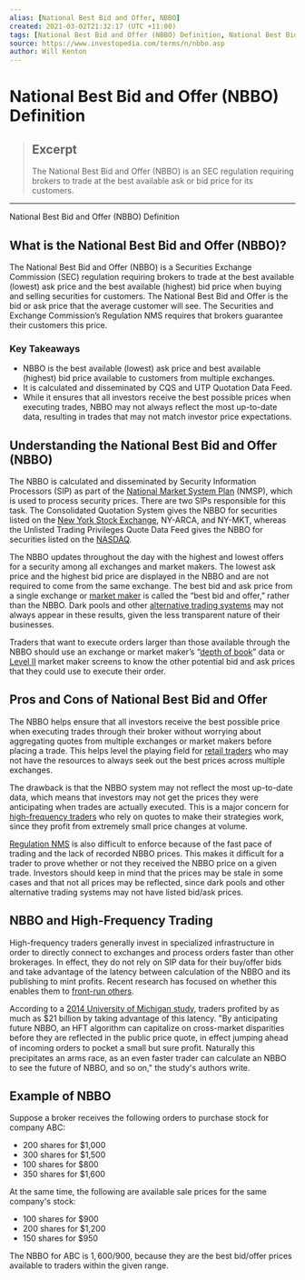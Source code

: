 ```yaml
---
alias: [National Best Bid and Offer, NBBO]
created: 2021-03-02T21:32:17 (UTC +11:00)
tags: [National Best Bid and Offer (NBBO) Definition, National Best Bid and Offer (NBBO) Definition]
source: https://www.investopedia.com/terms/n/nbbo.asp
author: Will Kenton
---
```


# National Best Bid and Offer (NBBO) Definition

> ## Excerpt
> The National Best Bid and Offer (NBBO) is an SEC regulation requiring brokers to trade at the best available ask or bid price for its customers.

---

National Best Bid and Offer (NBBO) Definition
## What is the National Best Bid and Offer (NBBO)?

The National Best Bid and Offer (NBBO) is a Securities Exchange Commission (SEC) regulation requiring brokers to trade at the best available (lowest) ask price and the best available (highest) bid price when buying and selling securities for customers. The National Best Bid and Offer is the bid or ask price that the average customer will see. The Securities and Exchange Commission’s Regulation NMS requires that brokers guarantee their customers this price.

### Key Takeaways

-   NBBO is the best available (lowest) ask price and best available (highest) bid price available to customers from multiple exchanges.
-   It is calculated and disseminated by CQS and UTP Quotation Data Feed.
-   While it ensures that all investors receive the best possible prices when executing trades, NBBO may not always reflect the most up-to-date data, resulting in trades that may not match investor price expectations.

## Understanding the National Best Bid and Offer (NBBO)

The NBBO is calculated and disseminated by Security Information Processors (SIP) as part of the [National Market System Plan](https://www.investopedia.com/terms/n/national-market-system-plan.asp) (NMSP), which is used to process security prices. There are two SIPs responsible for this task. The Consolidated Quotation System gives the NBBO for securities listed on the [New York Stock Exchange](https://www.investopedia.com/terms/n/nyse.asp), NY-ARCA, and NY-MKT, whereas the Unlisted Trading Privileges Quote Data Feed gives the NBBO for securities listed on the [NASDAQ](https://www.investopedia.com/terms/n/nasdaq.asp).

The NBBO updates throughout the day with the highest and lowest offers for a security among all exchanges and market makers. The lowest ask price and the highest bid price are displayed in the NBBO and are not required to come from the same exchange. The best bid and ask price from a single exchange or [market maker](https://www.investopedia.com/terms/m/marketmaker.asp) is called the “best bid and offer,” rather than the NBBO. Dark pools and other [alternative trading systems](https://www.investopedia.com/terms/a/alternative-trading-system.asp) may not always appear in these results, given the less transparent nature of their businesses.

Traders that want to execute orders larger than those available through the NBBO should use an exchange or market maker’s “[depth of book](https://www.investopedia.com/terms/d/depth-of-market.asp)” data or [Level II](https://www.investopedia.com/terms/l/level2.asp) market maker screens to know the other potential bid and ask prices that they could use to execute their order.

## Pros and Cons of National Best Bid and Offer

The NBBO helps ensure that all investors receive the best possible price when executing trades through their broker without worrying about aggregating quotes from multiple exchanges or market makers before placing a trade. This helps level the playing field for [retail traders](https://www.investopedia.com/terms/r/retailinvestor.asp) who may not have the resources to always seek out the best prices across multiple exchanges.

The drawback is that the NBBO system may not reflect the most up-to-date data, which means that investors may not get the prices they were anticipating when trades are actually executed. This is a major concern for [high-frequency traders](https://www.investopedia.com/terms/h/high-frequency-trading.asp) who rely on quotes to make their strategies work, since they profit from extremely small price changes at volume.

[Regulation NMS](https://www.investopedia.com/terms/r/regulation-nms.asp) is also difficult to enforce because of the fast pace of trading and the lack of recorded NBBO prices. This makes it difficult for a trader to prove whether or not they received the NBBO price on a given trade. Investors should keep in mind that the prices may be stale in some cases and that not all prices may be reflected, since dark pools and other alternative trading systems may not have listed bid/ask prices.

## NBBO and High-Frequency Trading

High-frequency traders generally invest in specialized infrastructure in order to directly connect to exchanges and process orders faster than other brokerages. In effect, they do not rely on SIP data for their buy/offer bids and take advantage of the latency between calculation of the NBBO and its publishing to mint profits. Recent research has focused on whether this enables them to [front-run others](https://www.investopedia.com/terms/f/frontrunning.asp).

According to a [2014 University of Michigan study](http://strategicreasoning.org/wp-content/uploads/2013/02/ec38-wah.pdf), traders profited by as much as $21 billion by taking advantage of this latency. "By anticipating future NBBO, an HFT algorithm can capitalize on cross-market disparities before they are reflected in the public price quote, in effect jumping ahead of incoming orders to pocket a small but sure proﬁt. Naturally this precipitates an arms race, as an even faster trader can calculate an NBBO to see the future of NBBO, and so on," the study's authors write.

## Example of NBBO

Suppose a broker receives the following orders to purchase stock for company ABC:

-   200 shares for $1,000
-   300 shares for $1,500
-   100 shares for $800
-   350 shares for $1,600

At the same time, the following are available sale prices for the same company's stock:

-   100 shares for $900
-   200 shares for $1,200
-   150 shares for $950

The NBBO for ABC is $1,600/$900, because they are the best bid/offer prices available to traders within the given range.
